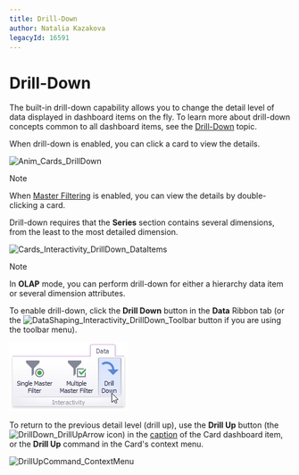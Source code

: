 ```yaml
---
title: Drill-Down
author: Natalia Kazakova
legacyId: 16591
---
```

# Drill-Down
The built-in drill-down capability allows you to change the detail level of data displayed in dashboard items on the fly. To learn more about drill-down concepts common to all dashboard items, see the [Drill-Down](../../../interactivity/drill-down.md) topic.

When drill-down is enabled, you can click a card to view the details.

![Anim_Cards_DrillDown](../../../../../images/img19995.gif)

> [!NOTE]
> When [Master Filtering](master-filtering.md) is enabled, you can view the details by double-clicking a card.

Drill-down requires that the **Series** section contains several dimensions, from the least to the most detailed dimension.

![Cards_Interactivity_DrillDown_DataItems](../../../../../images/img19987.png)

> [!NOTE]
> In **OLAP** mode, you can perform drill-down for either a hierarchy data item or several dimension attributes.

To enable drill-down, click the **Drill Down** button in the **Data** Ribbon tab (or the ![DataShaping_Interactivity_DrillDown_Toolbar](../../../../../images/img19513.png) button if you are using the toolbar menu).

![DataShaping_Interactivity_DrillDown_Ribbon](../../../../../images/img19415.png)

To return to the previous detail level (drill up), use the **Drill Up** button (the ![DrillDown_DrillUpArrow](../../../../../images/img18627.png) icon) in the [caption](../../../dashboard-layout/dashboard-item-caption.md) of the Card dashboard item, or the **Drill Up** command in the Card's context menu.

![DrillUpCommand_ContextMenu](../../../../../images/img22786.png)